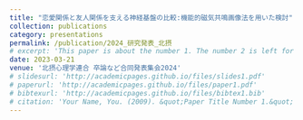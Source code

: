 ```yaml
---
title: "恋愛関係と友人関係を支える神経基盤の比較:機能的磁気共鳴画像法を用いた検討"
collection: publications
category: presentations
permalink: /publication/2024_研究発表_北摂
# excerpt: 'This paper is about the number 1. The number 2 is left for future work.'
date: 2023-03-21
venue: '北摂心理学連合 卒論など合同発表集会2024'
# slidesurl: 'http://academicpages.github.io/files/slides1.pdf'
# paperurl: 'http://academicpages.github.io/files/paper1.pdf'
# bibtexurl: 'http://academicpages.github.io/files/bibtex1.bib'
# citation: 'Your Name, You. (2009). &quot;Paper Title Number 1.&quot; <i>Journal 1</i>. 1(1).'
---
```

<!--
The contents above will be part of a list of publications, if the user clicks the link for the publication than the contents of section will be rendered as a full page, allowing you to provide more information about the paper for the reader. When publications are displayed as a single page, the contents of the above "citation" field will automatically be included below this section in a smaller font.
-->
